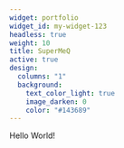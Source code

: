 ```yaml
---
widget: portfolio
widget_id: my-widget-123
headless: true
weight: 10
title: SuperMeQ
active: true
design:
  columns: "1"
  background:
    text_color_light: true
    image_darken: 0
    color: "#143689"
---
```

Hello World!